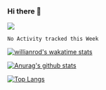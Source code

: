 ### Hi there 👋

<!--
**wong-hao/wong-hao** is a ✨ _special_ ✨ repository because its `README.md` (this file) appears on your GitHub profile.

Here are some ideas to get you started！:

- 🔭 I’m currently working on ...
- 🌱 I’m currently learning ...
- 👯 I’m looking to collaborate on ...
- 🤔 I’m looking for help with ...
- 💬 Ask me about ...
- 📫 How to reach me: ...
- 😄 Pronouns: ...
- ⚡ Fun fact: ...
-->

![](https://github-readme-stats.vercel.app/api?username=wong-hao&theme=dark)

<!--START_SECTION:waka-->
```text
No Activity tracked this Week
```
<!--END_SECTION:waka-->

[![willianrod's wakatime stats](https://github-readme-stats.vercel.app/api/wakatime?username=willianrod)](https://github.com/anuraghazra/github-readme-stats)


[![Anurag's github stats](https://github-readme-stats.vercel.app/api?username=wong-hao&show_icons=true&theme=radical)](https://github.com/anuraghazra/github-readme-stats)

[![Top Langs](https://github-readme-stats.vercel.app/api/top-langs/?username=wong-hao&langs_count=8&layout=compact)](https://github.com/anuraghazra/github-readme-stats)
